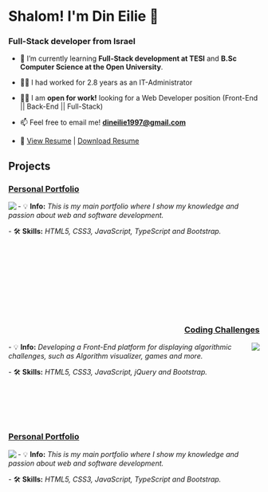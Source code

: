 <h1 align="left">Shalom! I'm Din Eilie 👋</h1>
<h3 align="left">Full-Stack developer from Israel</h3>

- 🌱 I’m currently learning **Full-Stack development at TESI** and **B.Sc Computer Science at the Open University**.

- 👨‍💻 I had worked for 2.8 years as an IT-Administrator

- 🙋‍♂️ I am **open for work!** looking for a Web Developer position (Front-End || Back-End || Full-Stack)

- 📫 Feel free to email me! **dineilie1997@gmail.com**

- 🧾 <a href="https://dineilie.github.io/portfolio/files/Din%20Eilie%20Resume.pdf" target="_blank">View Resume</a> | <a href="https://dineilie.github.io/portfolio/files/Din%20Eilie%20Resume.pdf" download>Download Resume</a>

<!-- Projects Section -->
<h2 align="left">Projects</h3>

<!-- Portfolio -->
<h3 align="left"><a href="https://dineilie.github.io/portfolio">Personal Portfolio</a></h3>
<img align="left" src="https://user-images.githubusercontent.com/98718983/229159395-7259a53d-cc00-4c81-8f32-3682eb26f64b.png" />
<p align="left">
- 💡 <b> Info:</b><i> This is my main portfolio where I show my knowledge and passion about web and software development.</i>
</p>
<p align="left">
- 🛠 <b> Skills:</b><i> HTML5, CSS3, JavaScript, TypeScript and Bootstrap.</i>
</p>
</br></br></br></br></br></br></br></br>

<!-- Coding Challenges -->
<h3 align="right"><a href="https://dineilie.github.io/Algorithm-Visualizer/">Coding Challenges</a></h3>
<img align="right" src="https://user-images.githubusercontent.com/98718983/229174351-3af4d093-5988-4c00-a34a-2f94890aed16.png" />
<p align="left">
- 💡 <b> Info:</b><i> Developing a Front-End platform for displaying algorithmic challenges, such as Algorithm visualizer, games and more.</i>
</p>
<p align="left">
  - 🛠 <b> Skills:</b><i> HTML5, CSS3, JavaScript, jQuery and Bootstrap.</i>
</p>
</br></br></br></br>

<!-- Portfolio -->
<h3 align="left"><a href="https://dineilie.github.io/portfolio">Personal Portfolio</a></h3>
<img align="left" src="https://user-images.githubusercontent.com/98718983/229159395-7259a53d-cc00-4c81-8f32-3682eb26f64b.png" />
<p align="left">
- 💡 <b> Info:</b><i> This is my main portfolio where I show my knowledge and passion about web and software development.</i>
</p>
<p align="left">
- 🛠 <b> Skills:</b><i> HTML5, CSS3, JavaScript, TypeScript and Bootstrap.</i>
</p>



